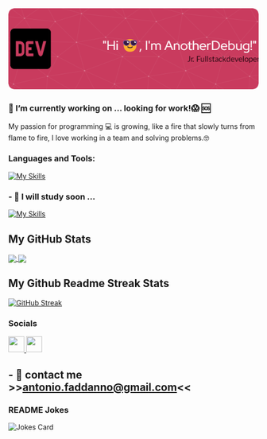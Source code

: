 ![Header](./github-header-images.png)
-----
###  🔭 I’m currently working on ... looking for work!😱 🆘

My passion for programming 💻 is growing, like a fire that slowly turns from flame to fire, I love working in a team and solving problems.🤓




### Languages and Tools:

[![My Skills](https://skillicons.dev/icons?i=js,html,css,scss,bootstrap,laravel,php,mysql,vue,vite,nodejs,git,github,vscode,discord)](https://skillicons.dev)


### - 🌱 I will study soon ...

[![My Skills](https://skillicons.dev/icons?i=react,typescript,angular)](https://skillicons.dev)




## <b>My GitHub Stats</b>

<a href="https://github.com/AnotherDebug/github-readme-stats">
  <img height=200 align="center" src="https://github-readme-stats.vercel.app/api?username=AnotherDebug&amp;bg_color=30,e96443,904e95&amp;title_color=fff&amp;text_color=fff" style="max-width: 100%;" />
</a>
<a href="https://github.com/AnotherDebug/convoychat">
  <img height=200 align="center" src="https://github-readme-stats.vercel.app/api/top-langs?username=AnotherDebug&amp;bg_color=30,e96443,904e95&amp;title_color=fff&amp;text_color=fff" style="max-width: 100%;" />
</a>

## My Github Readme Streak Stats

[![GitHub Streak](https://streak-stats.demolab.com/?user=AnotherDebug&theme=sunset-gradient)](https://git.io/streak-stats)




### Socials

<p align="left"> <a href="https://www.github.com/AnotherDebug" target="_blank" rel="noreferrer"> <picture> <source media="(prefers-color-scheme: dark)" srcset="https://raw.githubusercontent.com/danielcranney/readme-generator/main/public/icons/socials/github-dark.svg" /> <source media="(prefers-color-scheme: light)" srcset="https://raw.githubusercontent.com/danielcranney/readme-generator/main/public/icons/socials/github.svg" /> <img src="https://raw.githubusercontent.com/danielcranney/readme-generator/main/public/icons/socials/github.svg" width="32" height="32" /> </picture> </a> 
<a href="https://www.linkedin.com/in/antonio-faddanno-a5b090b5/" target="_blank" rel="noreferrer"> <picture> <source media="(prefers-color-scheme: dark)" srcset="https://raw.githubusercontent.com/danielcranney/readme-generator/main/public/icons/socials/linkedin-dark.svg" /> <source media="(prefers-color-scheme: light)" srcset="https://raw.githubusercontent.com/danielcranney/readme-generator/main/public/icons/socials/linkedin.svg" /> <img src="https://raw.githubusercontent.com/danielcranney/readme-generator/main/public/icons/socials/linkedin.svg" width="32" height="32" /> </picture> </a></p>

## - 📧 contact me >><a href="mailto:salvatore.dario.torrisi@gmail.com">antonio.faddanno@gmail.com</a><<


<!-- Markdown -->

### README Jokes

  ![Jokes Card](https://readme-jokes.vercel.app/api?hideBorder&theme=cobalt&qColor=%23944bcc&aColor=%23bbdb51)
